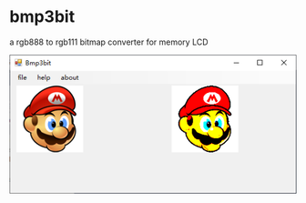 # bmp3bit
a rgb888 to rgb111 bitmap converter for memory LCD

![avatar](https://raw.githubusercontent.com/ghosoft/bmp3bit/master/temp/Snipaste_2018-09-20_16-43-37.bmp)
